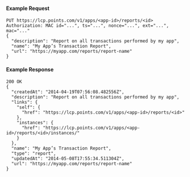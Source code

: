 #### Example Request

    PUT https://lcp.points.com/v1/apps/<app-id>/reports/<id>
    Authorization: MAC id="...", ts="...", nonce="...", ext="...", mac="..."
    {
      "description": "Report on all transactions performed by my app",
      "name": "My App’s Transaction Report",
      "url": "https://myapp.com/reports/report-name"
    }

#### Example Response

    200 OK
    {
      "createdAt": "2014-04-19T07:56:08.482556Z",
      "description": "Report on all transactions performed by my app",
      "links": {
        "self": {
          "href": "https://lcp.points.com/v1/apps/<app-id>/reports/<id>"
        },
        "instances": {
          "href": "https://lcp.points.com/v1/apps/<app-id>/reports/<id>/instances/"
        }
      },
      "name": "My App’s Transaction Report",
      "type": "report",
      "updatedAt": "2014-05-08T17:55:34.511304Z",
      "url": "https://myapp.com/reports/report-name"
    }








